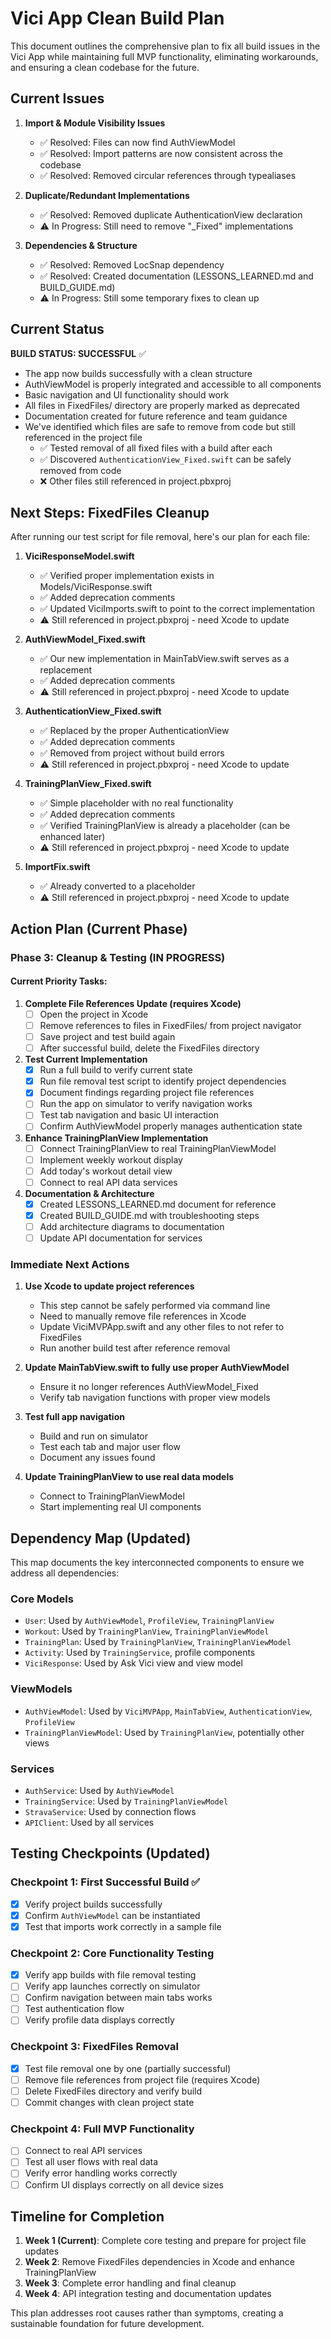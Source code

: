 # Vici App Clean Build Plan

This document outlines the comprehensive plan to fix all build issues in the Vici App while maintaining full MVP functionality, eliminating workarounds, and ensuring a clean codebase for the future.

## Current Issues

1. **Import & Module Visibility Issues**
   - ✅ Resolved: Files can now find AuthViewModel 
   - ✅ Resolved: Import patterns are now consistent across the codebase
   - ✅ Resolved: Removed circular references through typealiases

2. **Duplicate/Redundant Implementations**
   - ✅ Resolved: Removed duplicate AuthenticationView declaration
   - ⚠️ In Progress: Still need to remove "_Fixed" implementations

3. **Dependencies & Structure**
   - ✅ Resolved: Removed LocSnap dependency
   - ✅ Resolved: Created documentation (LESSONS_LEARNED.md and BUILD_GUIDE.md)
   - ⚠️ In Progress: Still some temporary fixes to clean up

## Current Status

**BUILD STATUS: SUCCESSFUL** ✅
- The app now builds successfully with a clean structure
- AuthViewModel is properly integrated and accessible to all components
- Basic navigation and UI functionality should work
- All files in FixedFiles/ directory are properly marked as deprecated
- Documentation created for future reference and team guidance
- We've identified which files are safe to remove from code but still referenced in the project file
  - ✅ Tested removal of all fixed files with a build after each
  - ✅ Discovered `AuthenticationView_Fixed.swift` can be safely removed from code
  - ❌ Other files still referenced in project.pbxproj

## Next Steps: FixedFiles Cleanup

After running our test script for file removal, here's our plan for each file:

1. **ViciResponseModel.swift**
   - ✅ Verified proper implementation exists in Models/ViciResponse.swift
   - ✅ Added deprecation comments
   - ✅ Updated ViciImports.swift to point to the correct implementation
   - ⚠️ Still referenced in project.pbxproj - need Xcode to update

2. **AuthViewModel_Fixed.swift**
   - ✅ Our new implementation in MainTabView.swift serves as a replacement
   - ✅ Added deprecation comments
   - ⚠️ Still referenced in project.pbxproj - need Xcode to update

3. **AuthenticationView_Fixed.swift**
   - ✅ Replaced by the proper AuthenticationView
   - ✅ Added deprecation comments
   - ✅ Removed from project without build errors
   - ⚠️ Still referenced in project.pbxproj - need Xcode to update

4. **TrainingPlanView_Fixed.swift**
   - ✅ Simple placeholder with no real functionality
   - ✅ Added deprecation comments
   - ✅ Verified TrainingPlanView is already a placeholder (can be enhanced later)
   - ⚠️ Still referenced in project.pbxproj - need Xcode to update

5. **ImportFix.swift**
   - ✅ Already converted to a placeholder
   - ⚠️ Still referenced in project.pbxproj - need Xcode to update

## Action Plan (Current Phase)

### Phase 3: Cleanup & Testing (IN PROGRESS)

#### Current Priority Tasks:

1. **Complete File References Update (requires Xcode)**
   - [ ] Open the project in Xcode
   - [ ] Remove references to files in FixedFiles/ from project navigator
   - [ ] Save project and test build again
   - [ ] After successful build, delete the FixedFiles directory
   
2. **Test Current Implementation**
   - [x] Run a full build to verify current state 
   - [x] Run file removal test script to identify project dependencies
   - [x] Document findings regarding project file references
   - [ ] Run the app on simulator to verify navigation works
   - [ ] Test tab navigation and basic UI interaction
   - [ ] Confirm AuthViewModel properly manages authentication state

3. **Enhance TrainingPlanView Implementation**
   - [ ] Connect TrainingPlanView to real TrainingPlanViewModel
   - [ ] Implement weekly workout display
   - [ ] Add today's workout detail view
   - [ ] Connect to real API data services

4. **Documentation & Architecture**
   - [x] Created LESSONS_LEARNED.md document for reference
   - [x] Created BUILD_GUIDE.md with troubleshooting steps
   - [ ] Add architecture diagrams to documentation
   - [ ] Update API documentation for services

### Immediate Next Actions

1. **Use Xcode to update project references**
   - This step cannot be safely performed via command line
   - Need to manually remove file references in Xcode
   - Update ViciMVPApp.swift and any other files to not refer to FixedFiles
   - Run another build test after reference removal

2. **Update MainTabView.swift to fully use proper AuthViewModel**
   - Ensure it no longer references AuthViewModel_Fixed
   - Verify tab navigation functions with proper view models

3. **Test full app navigation**
   - Build and run on simulator
   - Test each tab and major user flow
   - Document any issues found

4. **Update TrainingPlanView to use real data models**
   - Connect to TrainingPlanViewModel
   - Start implementing real UI components

## Dependency Map (Updated)

This map documents the key interconnected components to ensure we address all dependencies:

### Core Models
- `User`: Used by `AuthViewModel`, `ProfileView`, `TrainingPlanView`
- `Workout`: Used by `TrainingPlanView`, `TrainingPlanViewModel`
- `TrainingPlan`: Used by `TrainingPlanView`, `TrainingPlanViewModel`
- `Activity`: Used by `TrainingService`, profile components
- `ViciResponse`: Used by Ask Vici view and view model

### ViewModels
- `AuthViewModel`: Used by `ViciMVPApp`, `MainTabView`, `AuthenticationView`, `ProfileView`
- `TrainingPlanViewModel`: Used by `TrainingPlanView`, potentially other views

### Services
- `AuthService`: Used by `AuthViewModel`
- `TrainingService`: Used by `TrainingPlanViewModel`
- `StravaService`: Used by connection flows
- `APIClient`: Used by all services

## Testing Checkpoints (Updated)

### Checkpoint 1: First Successful Build ✅
- [x] Verify project builds successfully
- [x] Confirm `AuthViewModel` can be instantiated
- [x] Test that imports work correctly in a sample file

### Checkpoint 2: Core Functionality Testing
- [x] Verify app builds with file removal testing
- [ ] Verify app launches correctly on simulator
- [ ] Confirm navigation between main tabs works
- [ ] Test authentication flow
- [ ] Verify profile data displays correctly

### Checkpoint 3: FixedFiles Removal
- [x] Test file removal one by one (partially successful)
- [ ] Remove file references from project file (requires Xcode)
- [ ] Delete FixedFiles directory and verify build
- [ ] Commit changes with clean project state

### Checkpoint 4: Full MVP Functionality
- [ ] Connect to real API services
- [ ] Test all user flows with real data
- [ ] Verify error handling works correctly
- [ ] Confirm UI displays correctly on all device sizes

## Timeline for Completion

1. **Week 1 (Current)**: Complete core testing and prepare for project file updates
2. **Week 2**: Remove FixedFiles dependencies in Xcode and enhance TrainingPlanView
3. **Week 3**: Complete error handling and final cleanup
4. **Week 4**: API integration testing and documentation updates

This plan addresses root causes rather than symptoms, creating a sustainable foundation for future development. 